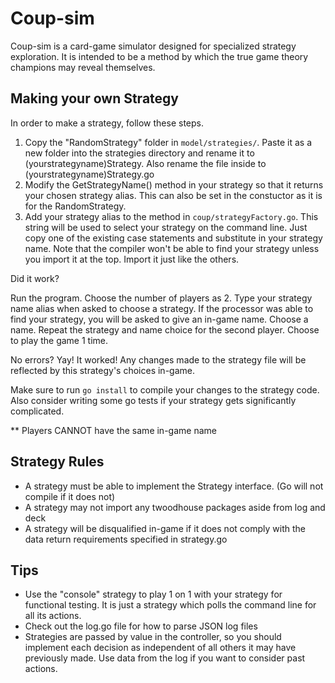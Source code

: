 # Coup-sim

Coup-sim is a card-game simulator designed for specialized strategy exploration. It is intended to be a method by which the true game theory champions may reveal themselves.

## Making your own Strategy
In order to make a strategy, follow these steps.

1. Copy the "RandomStrategy" folder in `model/strategies/`. Paste it as a new folder into the strategies directory and rename it to (yourstrategyname)Strategy. Also rename the file inside to (yourstrategyname)Strategy.go
2. Modify the GetStrategyName() method in your strategy so that it returns your chosen strategy alias. This can also be set in the constuctor as it is for the RandomStrategy.
3. Add your strategy alias to the method in `coup/strategyFactory.go`. This string will be used to select your strategy on the command line. Just copy one of the existing case statements and substitute in your strategy name. Note that the compiler won't be able to find your strategy unless you import it at the top. Import it just like the others.

Did it work?

Run the program. Choose the number of players as 2. Type your strategy name alias when asked to choose a strategy. If the processor was able to find your strategy, you will be asked to give an in-game name. Choose a name. Repeat the strategy and name choice for the second player. Choose to play the game 1 time.

No errors? Yay! It worked! Any changes made to the strategy file will be reflected by this strategy's choices in-game.

Make sure to run `go install` to compile your changes to the strategy code. Also consider writing some go tests if your strategy gets significantly complicated.

** Players CANNOT have the same in-game name

## Strategy Rules
- A strategy must be able to implement the Strategy interface. (Go will not compile if it does not)
- A strategy may not import any twoodhouse packages aside from log and deck
- A strategy will be disqualified in-game if it does not comply with the data return requirements specified in strategy.go

## Tips

- Use the "console" strategy to play 1 on 1 with your strategy for functional testing. It is just a strategy which polls the command line for all its actions.
- Check out the log.go file for how to parse JSON log files
- Strategies are passed by value in the controller, so you should implement each decision as independent of all others it may have previously made. Use data from the log if you want to consider past actions.
